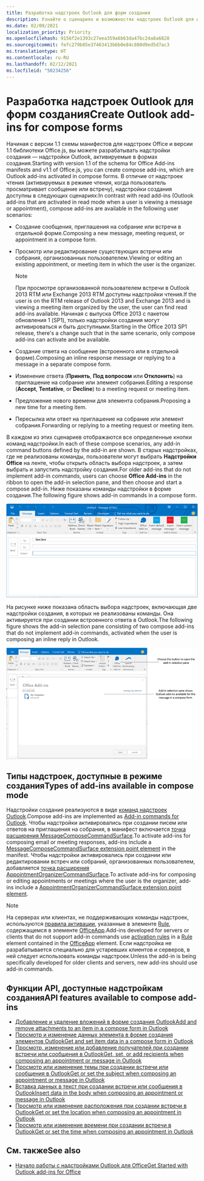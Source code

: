```yaml
---
title: Разработка надстроек Outlook для форм создания
description: Узнайте о сценариях и возможностях надстроек Outlook для форм создания.
ms.date: 02/09/2021
localization_priority: Priority
ms.openlocfilehash: 9156f2e1393c27eea359a6b63da47bc24a8a6828
ms.sourcegitcommit: fefc279b85e37463413b6b0e84c880d9ed5d7ac3
ms.translationtype: HT
ms.contentlocale: ru-RU
ms.lasthandoff: 02/12/2021
ms.locfileid: "50234256"
---
```

# <a name="create-outlook-add-ins-for-compose-forms"></a><span data-ttu-id="9cf6b-103">Разработка надстроек Outlook для форм создания</span><span class="sxs-lookup"><span data-stu-id="9cf6b-103">Create Outlook add-ins for compose forms</span></span>

<span data-ttu-id="9cf6b-104">Начиная с версии 1.1 схемы манифестов для надстроек Office и версии 1.1 библиотеки Office.js, вы можете разрабатывать надстройки создания — надстройки Outlook, активируемые в формах создания.</span><span class="sxs-lookup"><span data-stu-id="9cf6b-104">Starting with version 1.1 of the schema for Office Add-ins manifests and v1.1 of Office.js, you can create compose add-ins, which are Outlook add-ins activated in compose forms.</span></span> <span data-ttu-id="9cf6b-105">В отличие от надстроек чтения (активируемых в режиме чтения, когда пользователь просматривает сообщение или встречу), надстройки создания доступны в следующих сценариях:</span><span class="sxs-lookup"><span data-stu-id="9cf6b-105">In contrast with read add-ins (Outlook add-ins that are activated in read mode when a user is viewing a message or appointment), compose add-ins are available in the following user scenarios:</span></span>

- <span data-ttu-id="9cf6b-106">Создание сообщения, приглашения на собрание или встречи в отдельной форме.</span><span class="sxs-lookup"><span data-stu-id="9cf6b-106">Composing a new message, meeting request, or appointment in a compose form.</span></span>

- <span data-ttu-id="9cf6b-107">Просмотр или редактирование существующих встречи или собрания, организованных пользователем.</span><span class="sxs-lookup"><span data-stu-id="9cf6b-107">Viewing or editing an existing appointment, or meeting item in which the user is the organizer.</span></span>
    
   > [!NOTE]
   > <span data-ttu-id="9cf6b-108">При просмотре организованной пользователем встречи в Outlook 2013 RTM или Exchange 2013 RTM доступны надстройки чтения.</span><span class="sxs-lookup"><span data-stu-id="9cf6b-108">If the user is on the RTM release of Outlook 2013 and Exchange 2013 and is viewing a meeting item organized by the user, the user can find read add-ins available.</span></span> <span data-ttu-id="9cf6b-109">Начиная с выпуска Office 2013 с пакетом обновления 1 (SP1), только надстройки создания могут активироваться и быть доступными.</span><span class="sxs-lookup"><span data-stu-id="9cf6b-109">Starting in the Office 2013 SP1 release, there's a change such that in the same scenario, only compose add-ins can activate and be available.</span></span>

- <span data-ttu-id="9cf6b-110">Создание ответа на сообщение (встроенного или в отдельной форме).</span><span class="sxs-lookup"><span data-stu-id="9cf6b-110">Composing an inline response message or replying to a message in a separate compose form.</span></span>

- <span data-ttu-id="9cf6b-111">Изменение ответа (**Принять**, **Под вопросом** или **Отклонить**) на приглашение на собрание или элемент собрания.</span><span class="sxs-lookup"><span data-stu-id="9cf6b-111">Editing a response (**Accept**, **Tentative**, or **Decline**) to a meeting request or meeting item.</span></span>

- <span data-ttu-id="9cf6b-112">Предложение нового времени для элемента собрания.</span><span class="sxs-lookup"><span data-stu-id="9cf6b-112">Proposing a new time for a meeting item.</span></span>

- <span data-ttu-id="9cf6b-113">Пересылка или ответ на приглашение на собрание или элемент собрания.</span><span class="sxs-lookup"><span data-stu-id="9cf6b-113">Forwarding or replying to a meeting request or meeting item.</span></span>

<span data-ttu-id="9cf6b-114">В каждом из этих сценариев отображаются все определенные кнопки команд надстройки.</span><span class="sxs-lookup"><span data-stu-id="9cf6b-114">In each of these compose scenarios, any add-in command buttons defined by the add-in are shown.</span></span> <span data-ttu-id="9cf6b-115">В старых надстройках, где не реализованы команды, пользователи могут выбрать **Надстройки Office** на ленте, чтобы открыть область выбора надстроек, а затем выбрать и запустить надстройку создания.</span><span class="sxs-lookup"><span data-stu-id="9cf6b-115">For older add-ins that do not implement add-in commands, users can choose **Office Add-ins** in the ribbon to open the add-in selection pane, and then choose and start a compose add-in.</span></span> <span data-ttu-id="9cf6b-116">Ниже показаны команды надстройки в форме создания.</span><span class="sxs-lookup"><span data-stu-id="9cf6b-116">The following figure shows add-in commands in a compose form.</span></span>

![Форма создания элемента Outlook с командами надстройки](../images/compose-form-commands.png)

<span data-ttu-id="9cf6b-118">На рисунке ниже показана область выбора надстроек, включающая две надстройки создания, в которых не реализованы команды. Она активируется при создании встроенного ответа в Outlook.</span><span class="sxs-lookup"><span data-stu-id="9cf6b-118">The following figure shows the add-in selection pane consisting of two compose add-ins that do not implement add-in commands, activated when the user is composing an inline reply in Outlook.</span></span>

![Почтовое приложение, содержащее шаблоны, которое активировано в форме создания](../images/templates-app-selection.png)

## <a name="types-of-add-ins-available-in-compose-mode"></a><span data-ttu-id="9cf6b-120">Типы надстроек, доступные в режиме создания</span><span class="sxs-lookup"><span data-stu-id="9cf6b-120">Types of add-ins available in compose mode</span></span>

<span data-ttu-id="9cf6b-121">Надстройки создания реализуются в виде [команд надстроек Outlook](add-in-commands-for-outlook.md).</span><span class="sxs-lookup"><span data-stu-id="9cf6b-121">Compose add-ins are implemented as [Add-in commands for Outlook](add-in-commands-for-outlook.md).</span></span> <span data-ttu-id="9cf6b-122">Чтобы надстройки активировались при создании писем или ответов на приглашения на собрания, в манифест включается [точка расширения MessageComposeCommandSurface](../reference/manifest/extensionpoint.md#messagecomposecommandsurface).</span><span class="sxs-lookup"><span data-stu-id="9cf6b-122">To activate add-ins for composing email or meeting responses, add-ins include a [MessageComposeCommandSurface extension point element](../reference/manifest/extensionpoint.md#messagecomposecommandsurface) in the manifest.</span></span> <span data-ttu-id="9cf6b-123">Чтобы надстройки активировались при создании или редактировании встреч или собраний, организованных пользователем, добавляется [точка расширения AppointmentOrganizerCommandSurface](../reference/manifest/extensionpoint.md#appointmentorganizercommandsurface).</span><span class="sxs-lookup"><span data-stu-id="9cf6b-123">To activate add-ins for composing or editing appointments or meetings where the user is the organizer, add-ins include a [AppointmentOrganizerCommandSurface extension point element](../reference/manifest/extensionpoint.md#appointmentorganizercommandsurface).</span></span>

> [!NOTE]
> <span data-ttu-id="9cf6b-124">На серверах или клиентах, не поддерживающих команды надстроек, используются [правила активации](activation-rules.md), указанные в элементе [Rule](../reference/manifest/rule.md), содержащемся в элементе [OfficeApp](../reference/manifest/officeapp.md).</span><span class="sxs-lookup"><span data-stu-id="9cf6b-124">Add-ins developed for servers or clients that do not support add-in commands use [activation rules](activation-rules.md) in a [Rule](../reference/manifest/rule.md) element contained in the [OfficeApp](../reference/manifest/officeapp.md) element.</span></span> <span data-ttu-id="9cf6b-125">Если надстройка не разрабатывается специально для устаревших клиентов и серверов, в ней следует использовать команды надстроек.</span><span class="sxs-lookup"><span data-stu-id="9cf6b-125">Unless the add-in is being specifically developed for older clients and servers, new add-ins should use add-in commands.</span></span>

## <a name="api-features-available-to-compose-add-ins"></a><span data-ttu-id="9cf6b-126">Функции API, доступные надстройкам создания</span><span class="sxs-lookup"><span data-stu-id="9cf6b-126">API features available to compose add-ins</span></span>

- [<span data-ttu-id="9cf6b-127">Добавление и удаление вложений в форме создания Outlook</span><span class="sxs-lookup"><span data-stu-id="9cf6b-127">Add and remove attachments to an item in a compose form in Outlook</span></span>](add-and-remove-attachments-to-an-item-in-a-compose-form.md)
- [<span data-ttu-id="9cf6b-128">Просмотр и изменение данных элемента в форме создания элементов Outlook</span><span class="sxs-lookup"><span data-stu-id="9cf6b-128">Get and set item data in a compose form in Outlook</span></span>](get-and-set-item-data-in-a-compose-form.md)
- [<span data-ttu-id="9cf6b-129">Просмотр, изменение или добавление получателей при создании встречи или сообщения в Outlook</span><span class="sxs-lookup"><span data-stu-id="9cf6b-129">Get, set, or add recipients when composing an appointment or message in Outlook</span></span>](get-set-or-add-recipients.md)
- [<span data-ttu-id="9cf6b-130">Просмотр или изменение темы при создании встречи или сообщения в Outlook</span><span class="sxs-lookup"><span data-stu-id="9cf6b-130">Get or set the subject when composing an appointment or message in Outlook</span></span>](get-or-set-the-subject.md)
- [<span data-ttu-id="9cf6b-131">Вставка данных в текст при создании встречи или сообщения в Outlook</span><span class="sxs-lookup"><span data-stu-id="9cf6b-131">Insert data in the body when composing an appointment or message in Outlook</span></span>](insert-data-in-the-body.md)
- [<span data-ttu-id="9cf6b-132">Просмотр или изменение расположения при создании встречи в Outlook</span><span class="sxs-lookup"><span data-stu-id="9cf6b-132">Get or set the location when composing an appointment in Outlook</span></span>](get-or-set-the-location-of-an-appointment.md)
- [<span data-ttu-id="9cf6b-133">Просмотр или изменение времени при создании встречи в Outlook</span><span class="sxs-lookup"><span data-stu-id="9cf6b-133">Get or set the time when composing an appointment in Outlook</span></span>](get-or-set-the-time-of-an-appointment.md)

## <a name="see-also"></a><span data-ttu-id="9cf6b-134">См. также</span><span class="sxs-lookup"><span data-stu-id="9cf6b-134">See also</span></span>

- [<span data-ttu-id="9cf6b-135">Начало работы с надстройками Outlook для Office</span><span class="sxs-lookup"><span data-stu-id="9cf6b-135">Get Started with Outlook add-ins for Office</span></span>](../quickstarts/outlook-quickstart.md)
